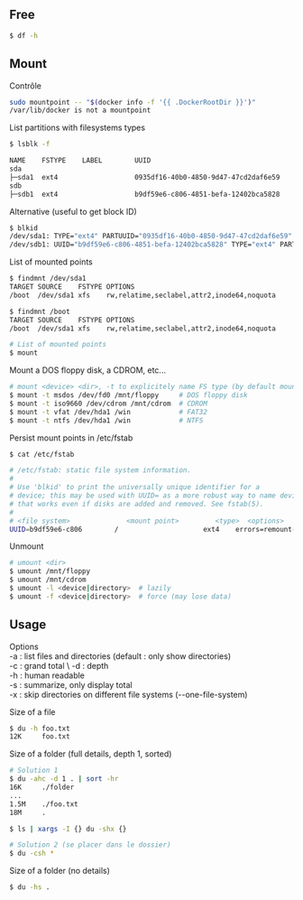 ## Free

```sh
$ df -h
```

## Mount

Contrôle
```sh
sudo mountpoint -- "$(docker info -f '{{ .DockerRootDir }}')"
/var/lib/docker is not a mountpoint
```

List partitions with filesystems types
```sh
$ lsblk -f

NAME    FSTYPE    LABEL        UUID                                    MOUNTPOINT
sda
├─sda1  ext4                   0935df16-40b0-4850-9d47-47cd2daf6e59
sdb
├─sdb1  ext4                   b9df59e6-c806-4851-befa-12402bca5828    /
```

Alternative (useful to get block ID)
```sh
$ blkid
/dev/sda1: TYPE="ext4" PARTUUID="0935df16-40b0-4850-9d47-47cd2daf6e59"
/dev/sdb1: UUID="b9df59e6-c806-4851-befa-12402bca5828" TYPE="ext4" PARTUUID="269f8db7-90b7-4ebe-acf4-521d6dc2eadb"
```

List of mounted points
```sh
$ findmnt /dev/sda1
TARGET SOURCE    FSTYPE OPTIONS
/boot  /dev/sda1 xfs    rw,relatime,seclabel,attr2,inode64,noquota

$ findmnt /boot
TARGET SOURCE    FSTYPE OPTIONS
/boot  /dev/sda1 xfs    rw,relatime,seclabel,attr2,inode64,noquota

# List of mounted points
$ mount
```


Mount a DOS floppy disk, a CDROM, etc...
```sh
# mount <device> <dir>, -t to explicitely name FS type (by default mount will guess)
$ mount -t msdos /dev/fd0 /mnt/floppy     # DOS floppy disk
$ mount -t iso9660 /dev/cdrom /mnt/cdrom  # CDROM
$ mount -t vfat /dev/hda1 /win            # FAT32
$ mount -t ntfs /dev/hda1 /win            # NTFS
```

Persist mount points in /etc/fstab
```sh
$ cat /etc/fstab

# /etc/fstab: static file system information. 
#
# Use 'blkid' to print the universally unique identifier for a
# device; this may be used with UUID= as a more robust way to name devices
# that works even if disks are added and removed. See fstab(5).
#
# <file system>              <mount point>         <type>  <options>          <dump>  <pass>
UUID=b9df59e6-c806        /                     ext4    errors=remount-ro  0       1
```

Unmount
```sh
# umount <dir>
$ umount /mnt/floppy
$ umount /mnt/cdrom
$ umount -l <device|directory>  # lazily
$ umount -f <device|directory>  # force (may lose data)
```


## Usage

Options \
-a : list files and directories (default : only show directories) \
-c : grand total \ 
-d : depth \
-h : human readable \
-s : summarize, only display total \
-x : skip directories on different file systems (--one-file-system)

Size of a file
```sh
$ du -h foo.txt
12K     foo.txt
```

Size of a folder (full details, depth 1, sorted)
```sh
# Solution 1
$ du -ahc -d 1 . | sort -hr
16K     ./folder
...
1.5M    ./foo.txt
18M     .

$ ls | xargs -I {} du -shx {}

# Solution 2 (se placer dans le dossier)
$ du -csh *
```

Size of a folder (no details)
```sh
$ du -hs .
```
